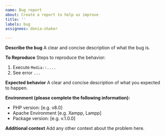 ```yaml
---
name: Bug report
about: Create a report to help us improve
title: ''
labels: bug
assignees: donia-shaker

---
```


**Describe the bug**
A clear and concise description of what the bug is.

**To Reproduce**
Steps to reproduce the behavior:

1. Execute `Media::....`
2. See error `...`

**Expected behavior**
A clear and concise description of what you expected to happen.

**Environment (please complete the following information):**

- PHP version: [e.g. v8.0]
- Apache Environment [e.g. Xampp, Lampp]
- Package version: [e.g. v.1.0.0]

**Additional context**
Add any other context about the problem here.
